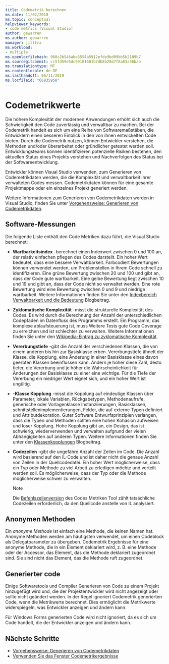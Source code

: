 ```yaml
---
title: Codemetrik berechnen
ms.date: 11/02/2018
ms.topic: conceptual
helpviewer_keywords:
- code metrics [Visual Studio]
author: gewarren
ms.author: gewarren
manager: jillfra
ms.workload:
- multiple
ms.openlocfilehash: 960c2b546abe3554a5912efde9bd09bb5b2189b7
ms.sourcegitcommit: cc5fd59e5dc99181601b7db8b28d7f8a83a36bab
ms.translationtype: MT
ms.contentlocale: de-DE
ms.lasthandoff: 06/11/2019
ms.locfileid: "66835958"
---
```

# <a name="code-metrics-values"></a>Codemetrikwerte

Die höhere Komplexität der modernen Anwendungen erhöht sich auch die Schwierigkeit den Code zuverlässig und verwaltbar zu machen. Bei der Codemetrik handelt es sich um eine Reihe von Softwaremaßstäben, die Entwicklern einen besseren Einblick in den von ihnen entwickelten Code bieten. Durch die Codemetrik nutzen, können Entwickler verstehen, die Methoden und/oder überarbeitet oder gründlicher getestet werden soll. Entwicklungsteams können identifizieren potenzielle Risiken bestehen, den aktuellen Status eines Projekts verstehen und Nachverfolgen des Status bei der Softwareentwicklung.

Entwickler können Visual Studio verwenden, zum Generieren von Codemetrikdaten werden, die die Komplexität und verwaltbarkeit ihrer verwalteten Codes messen. Codemetrikdaten können für eine gesamte Projektmappe oder ein einzelnes Projekt generiert werden.

Weitere Informationen zum Generieren von Codemetrikdaten werden in Visual Studio, finden Sie unter [Vorgehensweise: Generieren von Codemetrikdaten](../code-quality/how-to-generate-code-metrics-data.md).

## <a name="software-measurements"></a>Software-Messungen

Die folgende Liste enthält den Code Metriken dazu führt, die Visual Studio berechnet:

- **Wartbarkeitsindex** -berechnet einen Indexwert zwischen 0 und 100 an, der relativ einfachen pflegen des Codes darstellt. Ein hoher Wert bedeutet, dass eine bessere Verwaltbarkeit. Farbcodiert Bewertungen können verwendet werden, um Problemstellen in Ihrem Code schnell zu identifizieren. Eine grüne Bewertung zwischen 20 und 100 und gibt an, dass der Code gute wartbarkeit. Eine gelbe Bewertung liegt zwischen 10 und 19 und gibt an, dass der Code nicht so verwaltet werden. Eine rote Bewertung wird eine Bewertung zwischen 0 und 9 und niedrige wartbarkeit. Weitere Informationen finden Sie unter den [Indexbereich Verwaltbarkeit und die Bedeutung](https://blogs.msdn.microsoft.com/codeanalysis/2007/11/20/maintainability-index-range-and-meaning/) Blogbeitrag.

- **Zyklomatische Komplexität** -misst die strukturelle Komplexität des Codes. Es wird durch die Berechnung der Anzahl der unterschiedlichen Codepfaden im Datenfluss des Programms erstellt. Ein Programm, das komplexe ablaufsteuerung ist, muss Weitere Tests gute Code Coverage zu erreichen und ist schlechter zu verwalten. Weitere Informationen finden Sie unter den [Wikipedia-Eintrag zu zyklomatische Komplexität](https://wikipedia.org/wiki/Cyclomatic_complexity).

- **Vererbungstiefe** -gibt die Anzahl der verschiedenen Klassen, die von einem anderen bis hin zur Basisklasse erben. Vererbungstiefe ähnelt der Klasse, die Kopplung, eine Änderung in einer Basisklasse eines davon geerbten Klassen beeinflussen kann. Ändern je höher diese Zahl, desto tiefer, die Vererbung und je höher die Wahrscheinlichkeit für Änderungen der Basisklasse zu einer eine wichtige. Für die Tiefe der Vererbung ein niedriger Wert eignet sich, und ein hoher Wert ist ungültig.

- **-Klasse Kopplung** -misst die Kopplung auf eindeutige Klassen über Parameter, lokale Variablen, Rückgabetypen, Methodenaufrufe, generische oder Vorlagenklasse Instanziierungen, Basisklassen, schnittstellenimplementierungen, Felder, die auf externe Typen definiert und Attributdekoration. Guter Software Entwurfsprinzipien verlangen, dass die Typen und Methoden sollten eine hohen Kohäsion aufweisen und loser Kopplung. Hohe Kopplung gibt an, ein Design, das ist schwierig, wiederverwenden und verwalten aufgrund der vielen Abhängigkeiten auf anderen Typen. Weitere Informationen finden Sie unter den [Klassenkopplungen](https://blogs.msdn.microsoft.com/zainnab/2011/05/25/code-metrics-class-coupling/) Blogbeitrag.

- **Codezeilen** -gibt die ungefähre Anzahl der Zeilen im Code. Die Anzahl wird basierend auf den IL-Code und ist daher nicht die genaue Anzahl von Zeilen in der Quellcodedatei. Ein hoher Wert möglicherweise, dass ein Typ oder Methode zu viel Arbeit zu erledigen möchte und verteilt werden soll. Es möglicherweise, dass der Typ oder die Methode möglicherweise schwer zu verwalten.

   > [!NOTE]
   > Die [Befehlszeilenversion](../code-quality/how-to-generate-code-metrics-data.md#command-line-code-metrics) des Codes Metriken Tool zählt tatsächliche Codezeilen erforderlich, da den Quellcode anstelle von IL analysiert.

## <a name="anonymous-methods"></a>Anonymen Methoden

Ein *anonyme Methode* ist einfach eine Methode, die keinen Namen hat. Anonyme Methoden werden am häufigsten verwendet, um einen Codeblock als Delegatparameter zu übergeben. Codemetrik Ergebnisse für eine anonyme Methode, die in ein Element deklariert wird, z. B. eine Methode oder der Accessor, das Element, das die Methode deklariert zugeordnet sind. Sie sind nicht das Element, das die Methode ruft zugeordnet.

## <a name="generated-code"></a>Generierter code

Einige Softwaretools und Compiler Generieren von Code zu einem Projekt hinzugefügt wird und, die der Projektentwickler wird nicht angezeigt oder sollte nicht geändert werden. In der Regel ignoriert Codemetrik generierten Code, wenn die Metrikwerte berechnet. Dies ermöglicht die Metrikwerte widerspiegeln, was Entwickler anzeigen und ändern kann.

Für Windows Forms generierten Code wird nicht ignoriert, da es sich um Code handelt, die der Entwickler anzeigen und ändern kann.

## <a name="next-steps"></a>Nächste Schritte

- [Vorgehensweise: Generieren von Codemetrikdaten](../code-quality/how-to-generate-code-metrics-data.md)
- [Verwenden Sie das Fenster Codemetrikergebnisse](../code-quality/working-with-code-metrics-data.md)
